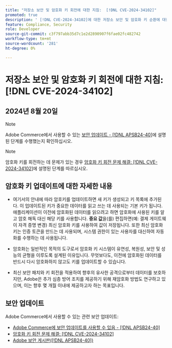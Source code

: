 ```yaml
---
title: "저장소 보안 및 암호화 키 회전에 대한 지침:  [!DNL CVE-2024-34102]"
promoted: true
description: ' [!DNL CVE-2024-34102]에 대한 저장소 보안 및 암호화 키 순환에 대한 자세한 지침을 알아보세요.'
feature: Compliance, Security
role: Developer
source-git-commit: c3f797abb35d7c1e2d2890907f6fae02fc482742
workflow-type: tm+mt
source-wordcount: '281'
ht-degree: 0%

---
```


# 저장소 보안 및 암호화 키 회전에 대한 지침: [!DNL CVE-2024-34102]

## 2024년 8월 20일

>[!NOTE]
>
>Adobe Commerce에서 사용할 수 있는 [보안 업데이트 - [!DNL APSB24-40]](https://experienceleague.adobe.com/ko/docs/commerce-knowledge-base/kb/troubleshooting/known-issues-patches-attached/security-update-available-for-adobe-commerce-apsb24-40-revised-to-include-isolated-patch-for-cve-2024-34102)에 설명된 단계를 수행했는지 확인하십시오.

>[!NOTE]
>
>암호화 키를 회전하는 데 문제가 있는 경우 [암호화 키 회전 문제 해결: [!DNL CVE-2024-34102]](https://experienceleague.adobe.com/ko/docs/commerce-knowledge-base/kb/troubleshooting/known-issues-patches-attached/troubleshooting-encryption-key-rotation-cve-2024-34102)에 설명된 단계를 따르십시오.

## 암호화 키 업데이트에 대한 자세한 내용

* 여기서의 안내에 따라 암호키를 업데이트하면 새 키가 생성되고 키 목록에 추가된다. 이 업데이트된 키가 중요한 데이터를 읽고 쓰는 데 사용되는 기본 키가 됩니다. 애플리케이션이 이전에 암호화된 데이터를 읽으려고 하면 암호화에 사용된 키를 알고 암호 해독 대신 해당 키를 사용합니다. **중요 값**&#x200B;을(를) 편집하면(예: 결제 게이트웨이 자격 증명 변경) 최신 암호화 키를 사용하여 값이 저장됩니다. 또한 최신 암호화 키는 인증 토큰을 만드는 데 사용되며, 시스템 권한이 있는 사용자를 대신하여 자동화를 수행하는 데 사용됩니다.

* 암호화는 일반적인 목적의 도구로서 암호화 키 시스템이 유연성, 복원성, 보안 및 성능의 균형을 이루도록 설계된 이유입니다. 무엇보다도, 이전에 암호화된 데이터를 반드시 다시 암호화하지 않고도 키를 업데이트할 수 있습니다.

* 최신 보안 패치와 키 회전을 적용하여 향후의 유사한 공격으로부터 데이터를 보호하지만, Adobe은 추가 심층 방어 조치를 제공하기 위해 재암호화 방법도 연구하고 있으며, 이는 향후 몇 개월 이내에 제공하고자 하는 목표입니다.

## 보안 업데이트

Adobe Commerce에서 사용할 수 있는 관련 보안 업데이트:

* [Adobe Commerce에 보안 업데이트를 사용할 수 있음 - [!DNL APSB24-40]](https://experienceleague.adobe.com/ko/docs/commerce-knowledge-base/kb/troubleshooting/known-issues-patches-attached/security-update-available-for-adobe-commerce-apsb24-40-revised-to-include-isolated-patch-for-cve-2024-34102)
* [암호화 키 회전 문제 해결: [!DNL CVE-2024-34102]](https://experienceleague.adobe.com/ko/docs/commerce-knowledge-base/kb/troubleshooting/known-issues-patches-attached/troubleshooting-encryption-key-rotation-cve-2024-34102)
* [Adobe 보안 게시판([!DNL APSB24-40])](https://helpx.adobe.com/kr/security/products/magento/apsb24-40.html)
